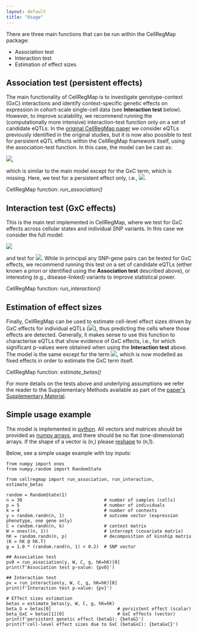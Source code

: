 ```yaml
---
layout: default
title: "Usage"
---
```


There are three main functions that can be run within the CellRegMap package:

* Association test 
* Interaction test
* Estimation of effect sizes

## Association test (persistent effects)
The main functionality of CellRegMap is to investigate genotype-context (GxC) interactions and identify context-specific genetic effects on expression in cohort-scale single-cell data (see **Interaction test** below). 
However, to improve scalability, we recommend running the (computationally more intensive) interaction-test function only on a set of candidate eQTLs. 
In the [original CellRegMap paper](https://www.biorxiv.org/content/10.1101/2021.09.01.458524v1) we consider eQTLs previously identified in the original studies, but it is now also possible to test for persistent eQTL effects within the CellRegMap framework itself, using the association-test function. 
In this case, the model can be cast as:

<img src="https://render.githubusercontent.com/render/math?math=y = W\alpha %2B g\beta_G %2B c %2B u %2B \epsilon">,

which is similar to the main model except for the GxC term, which is missing. Here, we test for a persistent effect only, i.e., <img src="https://render.githubusercontent.com/render/math?math=\beta_G \neq 0">.

CellRegMap function: _run_association()_

## Interaction test (GxC effects)
This is the main test implemented in CellRegMap, where we test for GxC effects across cellular states and individual SNP variants. 
In this case we consider the full model:

<img src="https://render.githubusercontent.com/render/math?math=y = W\alpha %2B g\beta_G %2B g \odot \beta_{GxC} %2B c %2B u %2B \epsilon"> 

and test for <img src="https://render.githubusercontent.com/render/math?math=\beta_{GxC} \neq 0">.
While in principal any SNP-gene pairs can be tested for GxC effects, we recommend running this test on a set of candidate eQTLs (either known a priori or identified using the **Association test** described above), or interesting (e.g., disease-linked) variants to improve statistical power.

CellRegMap function: _run_interaction()_

## Estimation of effect sizes
Finally, CellRegMap can be used to estimate cell-level effect sizes driven by GxC effects for individual eQTLs (<img src="https://render.githubusercontent.com/render/math?math=\beta_{GxC}">), thus predicting the cells where those effects are detected. 
Generally, it makes sense to use this function to characterise eQTLs that show evidence of GxC effects, i.e., for which significant p-values were obtained when using the **Interaction test** above. 
The model is the same except for the term <img src="https://render.githubusercontent.com/render/math?math=c">, which is now modelled as fixed effects in order to estimate the GxC term itself.

CellRegMap function: _estimate_betas()_

For more details on the tests above and underlying assumptions we refer the reader to the Supplementary Methods available as part of the [paper's Supplementary Material](https://www.biorxiv.org/content/10.1101/2021.09.01.458524v1.supplementary-material).

## Simple usage example

The model is implemented in [python](https://www.python.org).
All vectors and matrices should be provided as [numpy arrays](https://numpy.org/doc/stable/reference/generated/numpy.array.html), and there should be no flat (one-dimensional) arrays. 
If the shape of a vector is (n,) please [reshape](https://numpy.org/doc/stable/reference/generated/numpy.reshape.html) to (n,1).

Below, see a simple usage example with toy inputs:

    from numpy import ones
    from numpy.random import RandomState
    
    from cellregmap import run_association, run_interaction, estimate_betas
    
    random = RandomState(1)
    n = 30                               # number of samples (cells)
    p = 5                                # number of individuals
    k = 4                                # number of contexts
    y = random.randn(n, 1)               # outcome vector (expression phenotype, one gene only)
    C = random.randn(n, k)               # context matrix  
    W = ones((n, 1))                     # intercept (covariate matrix)
    hK = random.randn(n, p)              # decomposition of kinship matrix (K = hK @ hK.T)
    g = 1.0 * (random.rand(n, 1) < 0.2)  # SNP vector
    
    ## Association test
    pv0 = run_association(y, W, C, g, hK=hK)[0]
    print(f'Association test p-value: {pv0}')
    
    ## Interaction test
    pv = run_interaction(y, W, C, g, hK=hK)[0]
    print(f'Interaction test p-value: {pv}')
    
    # Effect sizes estimation
    betas = estimate_betas(y, W, C, g, hK=hK)
    beta_G = betas[0]                         # persistent effect (scalar)
    beta_GxC = betas[1][0]                    # GxC effects (vector)
    print(f'persistent genetic effect (betaG): {betaG}')
    print(f'cell-level effect sizes due to GxC (betaGxC): {betaGxC}')

<!-- ## Downstream analysis (simple simulated data)

## Interpreting the results

## Required dependencies -->

 

